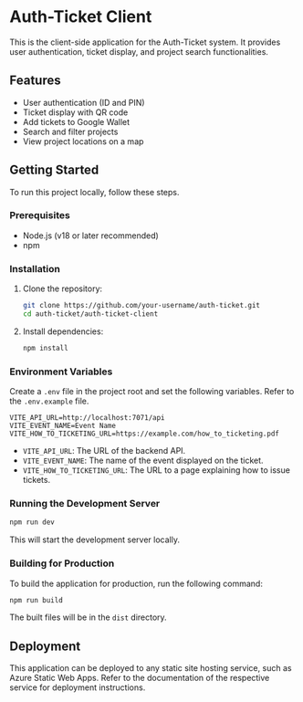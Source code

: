 # Auth-Ticket Client

This is the client-side application for the Auth-Ticket system. It provides user authentication, ticket display, and project search functionalities.

## Features

- User authentication (ID and PIN)
- Ticket display with QR code
- Add tickets to Google Wallet
- Search and filter projects
- View project locations on a map

## Getting Started

To run this project locally, follow these steps.

### Prerequisites

- Node.js (v18 or later recommended)
- npm

### Installation

1.  Clone the repository:
    ```bash
    git clone https://github.com/your-username/auth-ticket.git
    cd auth-ticket/auth-ticket-client
    ```

2.  Install dependencies:
    ```bash
    npm install
    ```

### Environment Variables

Create a `.env` file in the project root and set the following variables. Refer to the `.env.example` file.

```
VITE_API_URL=http://localhost:7071/api
VITE_EVENT_NAME=Event Name
VITE_HOW_TO_TICKETING_URL=https://example.com/how_to_ticketing.pdf
```

- `VITE_API_URL`: The URL of the backend API.
- `VITE_EVENT_NAME`: The name of the event displayed on the ticket.
- `VITE_HOW_TO_TICKETING_URL`: The URL to a page explaining how to issue tickets.

### Running the Development Server

```bash
npm run dev
```

This will start the development server locally.

### Building for Production

To build the application for production, run the following command:

```bash
npm run build
```

The built files will be in the `dist` directory.

## Deployment

This application can be deployed to any static site hosting service, such as Azure Static Web Apps. Refer to the documentation of the respective service for deployment instructions.